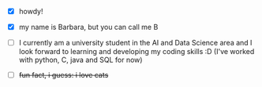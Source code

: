 
- [x] howdy! 
- [x] my name is Barbara, but you can call me B
- [ ] I currently am a university student in the AI and Data Science area and I look forward to learning and developing my coding skills :D (I've worked with python, C, java and SQL for now)
- [ ] ~~fun fact, i guess: i love cats~~

